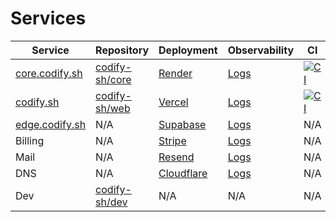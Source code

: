 
# Services

| Service  | Repository | Deployment | Observability | CI
| -------- | ---------- | ----------- | ----------- | -----------
| [core.codify.sh](https://core.codify.sh)     | [codify-sh/core](https://github.com/codify-sh/core) | [Render](https://dashboard.render.com/web/srv-ctfl5hl2ng1s738koivg/events) | [Logs](https://dashboard.render.com/web/srv-ctfl5hl2ng1s738koivg/logs?r=1h) | [![CI](https://github.com/codify-sh/core/actions/workflows/ci.yml/badge.svg)](https://github.com/codify-sh/core/actions/workflows/ci.yml)
| [codify.sh](https://codify.sh) | [codify-sh/web](https://github.com/codify-sh/web) | [Vercel](https://vercel.com/codify-sh/web/deployments) | [Logs](https://vercel.com/codify-sh/web/logs?selectedLogId=zrwbs-1734301700144-ae2f22fe8dd1&timeline=pastHour) | [![CI](https://github.com/codify-sh/web/actions/workflows/workflow.yml/badge.svg)](https://github.com/codify-sh/web/actions/workflows/ci.yml)
| [edge.codify.sh](https://edge.codify.sh) | N/A | [Supabase](https://supabase.com/dashboard/project/ufebcvbnfoopvrssncfv) | [Logs](https://supabase.com/dashboard/project/ufebcvbnfoopvrssncfv/logs/explorer?q=select%0A++cast%28timestamp+as+datetime%29+as+timestamp%2C%0A++event_message%2C+metadata+%0Afrom+edge_logs+%0Alimit+100) | N/A
| Billing | N/A | [Stripe](https://dashboard.stripe.com/test/dashboard) | [Logs](https://dashboard.stripe.com/test/payments) | N/A
| Mail | N/A | [Resend](https://resend.com/emails) | [Logs](https://resend.com/logs) | N/A
| DNS | N/A | [Cloudflare](https://dash.cloudflare.com/3fdc57d9c28cf7f48aac59bb47c02b0b/codify.sh/dns/records) | [Logs](https://dash.cloudflare.com/3fdc57d9c28cf7f48aac59bb47c02b0b/codify.sh/dns/analytics) | N/A
| Dev | [codify-sh/dev](https://github.com/codify-sh/dev) | N/A | N/A | N/A |

